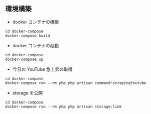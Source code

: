 ## 環境構築

- docker コンテナの構築

```
cd docker-compose
docker-compose build
```

- docker コンテナの起動

```
cd docker-compose
docker-compose up
```

- 今日の YouTube 急上昇の取得

```
cd docker-compose
docker-compose run --rm php php artisan command:scrapingYoutube
```

- storage を公開

```
cd docker-compose
docker-compose run --rm php php artisan storage:link
```
